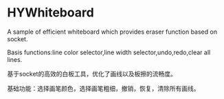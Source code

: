 # HYWhiteboard
A sample of efficient whiteboard which provides eraser function based on socket.

Basis functions:line color selector,line width selector,undo,redo,clear all lines.

基于socket的高效的白板工具，优化了画线以及板擦的流畅度。

基础功能：选择画笔颜色，选择画笔粗细，撤销，恢复，清除所有画线。
